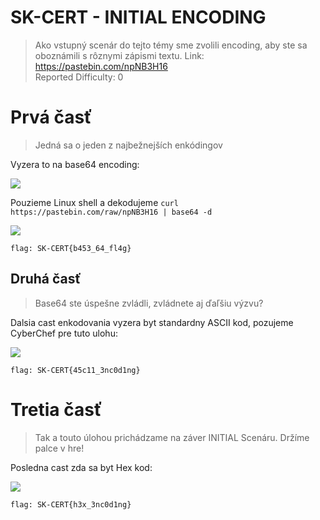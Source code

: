 # SK-CERT - INITIAL ENCODING
>Ako vstupný scenár do tejto témy sme zvolili encoding, aby ste sa oboznámili s rôznymi zápismi textu. Link: https://pastebin.com/npNB3H16 <br/>
Reported Difficulty: 0

# Prvá časť
> Jedná sa o jeden z najbežnejších enkódingov

Vyzera to na base64 encoding:

![](images/2022-03-06-16-59-24.png)

Pouzieme Linux shell a dekodujeme `curl https://pastebin.com/raw/npNB3H16 | base64 -d`

![](images/2022-03-06-17-01-00.png)

```
flag: SK-CERT{b453_64_fl4g}
```

## Druhá časť
> Base64 ste úspešne zvládli, zvládnete aj ďaľšiu výzvu?

Dalsia cast enkodovania vyzera byt standardny ASCII kod, pozujeme CyberChef pre tuto ulohu:

![](images/2022-03-06-17-07-29.png)

```
flag: SK-CERT{45c11_3nc0d1ng}
```

# Tretia časť
> Tak a touto úlohou prichádzame na záver INITIAL Scenáru. Držíme palce v hre!

Posledna cast zda sa byt Hex kod:

![](images/2022-03-06-17-09-15.png)

```
flag: SK-CERT{h3x_3nc0d1ng}
```